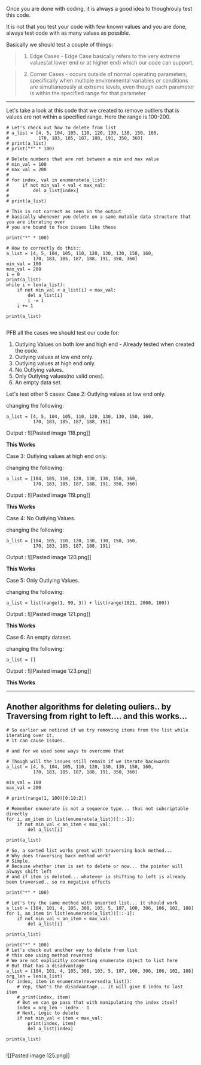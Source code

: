 Once you are done with coding, it is always a good idea to thoughrouly test this code.

It is not that you test your code with few known values and you are done, always test code with as many values as possible.

Basically we should test a couple of things:
>1. Edge Cases - Edge Case basically refers to the very extreme values(at lower end or at higher end) which our code can support.

>2. Corner Cases - occurs outside of normal operating parameters, specifically when multiple environmental variables or conditions are simultaneously at extreme levels, even though each parameter is within the specified range for that parameter

***

Let's take a look at this code that we created to remove outliers that is values are not within a specified range. Here the range is 100-200.
```
# Let's check out how to delete from list
# a_list = [4, 5, 104, 105, 110, 120, 130, 130, 150, 160,
#           170, 183, 185, 187, 188, 191, 350, 360]
# print(a_list)
# print("*" * 100)

# Delete numbers that are not between a min and max value
# min_val = 100
# max_val = 200
# 
# for index, val in enumerate(a_list):
#     if not min_val < val < max_val:
#         del a_list[index]
# 
# print(a_list)

# This is not correct as seen in the output
# basically whenever you delete on a same mutable data structure that you are iterating over
# you are bound to face issues like these

print("*" * 100)

# How to correctly do this::
a_list = [4, 5, 104, 105, 110, 120, 130, 130, 150, 160,
          170, 183, 185, 187, 188, 191, 350, 360]
min_val = 100
max_val = 200
i = 0
print(a_list)
while i < len(a_list):
    if not min_val < a_list[i] < max_val:
        del a_list[i]
        i -= 1
    i += 1

print(a_list)


```

PFB all the cases we should test our code for:
1. Outlying Values on both low and high end - Already tested when created the code.
2. Outlying values at low end only.
3. Outlying values at high end only.
4. No Outlying values.
5. Only Outlying values(no valid ones).
6. An empty data set.

Let's test other 5 cases:
Case 2: Outlying values at low end only.

changing the following:
```
a_list = [4, 5, 104, 105, 110, 120, 130, 130, 150, 160,
          170, 183, 185, 187, 188, 191]
```

Output : 
![[Pasted image 118.png]]

**This Works**

Case 3: Outlying values at high end only.

changing the following:
```
a_list = [104, 105, 110, 120, 130, 130, 150, 160,
          170, 183, 185, 187, 188, 191, 350, 360]
```

Output : 
![[Pasted image 119.png]]

**This Works**

Case 4: No Outlying Values.

changing the following:
```
a_list = [104, 105, 110, 120, 130, 130, 150, 160,
          170, 183, 185, 187, 188, 191]
```

Output : 
![[Pasted image 120.png]]

**This Works**

Case 5:  Only Outlying Values.

changing the following:
```
a_list = list(range(1, 99, 3)) + list(range(1021, 2000, 100))
```

Output : 
![[Pasted image 121.png]]

**This Works**

Case 6:  An empty dataset.

changing the following:
```
a_list = []
```

Output : 
![[Pasted image 123.png]]

**This Works**

***

## Another algorithms for deleting ouliers.. by Traversing from right to left.... and this works...
```
# So earlier we noticed if we try removing items from the list while iterating over it,
# it can cause issues.

# and for we used some ways to overcome that

# Though will the issues still remain if we iterate backwards
a_list = [4, 5, 104, 105, 110, 120, 130, 130, 150, 160,
          170, 183, 185, 187, 188, 191, 350, 360]

min_val = 100
max_val = 200

# print(range(1, 100)[0:10:2])

# Remember enumerate is not a sequence type... thus not subsriptable directly
for i, an_item in list(enumerate(a_list))[::-1]:
    if not min_val < an_item < max_val:
        del a_list[i]

print(a_list)

# So, a sorted list works great with traversing back method...
# Why does traversing back method work?
# Simple,
# Because whether item is set to delete or now... the pointer will always shift left
# and if item is deleted... whatever is shifting to left is already been traversed.. so no negative effects

print("*" * 100)

# Let's try the same method with unsorted list... it should work
a_list = [104, 101, 4, 105, 308, 103, 5, 107, 100, 306, 106, 102, 108]
for i, an_item in list(enumerate(a_list))[::-1]:
    if not min_val < an_item < max_val:
        del a_list[i]

print(a_list)

print("*" * 100)
# Let's check out another way to delete from list
# this one using method reversed
# We are not explicitly converting enumerate object to list here
# But that has a disadvantage
a_list = [104, 101, 4, 105, 308, 103, 5, 107, 100, 306, 106, 102, 108]
org_len = len(a_list)
for index, item in enumerate(reversed(a_list)):
    # Yep, that's the disadvantage... it will give 0 index to last item
    # print(index, item)
    # But we can go pass that with manipulating the index itself
    index = org_len - index - 1
    # Next, Logic to delete
    if not min_val < item < max_val:
        print(index, item)
        del a_list[index]

print(a_list)


```

![[Pasted image 125.png]]